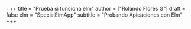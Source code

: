+++
title = "Prueba si funciona elm"
author = ["Rolando Flores G"]
draft = false
elm = "SpecialElmApp"
subtitle = "Probando Apicaciones con Elm"
+++

<div id="myapp"></div>